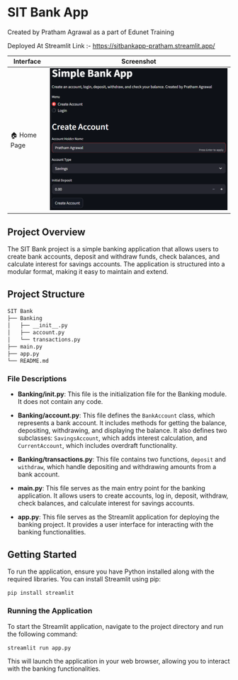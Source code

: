 # SIT Bank App
Created by Pratham Agrawal as a part of Edunet Training

Deployed At
Streamlit Link :- https://sitbankapp-pratham.streamlit.app/

| Interface           | Screenshot |
|---------------------|------------|
| 🏠 Home Page         | ![Home Page](https://github.com/PrathamAgrawal51/SIT_Bank_App/blob/56503a1b730c3846ff23fe977dbe2a01efee5206/Screenshot%202025-06-16%20103832.png) |


## Project Overview
The SIT Bank project is a simple banking application that allows users to create bank accounts, deposit and withdraw funds, check balances, and calculate interest for savings accounts. The application is structured into a modular format, making it easy to maintain and extend.

## Project Structure
```
SIT Bank
├── Banking
│   ├── __init__.py
│   ├── account.py
│   └── transactions.py
├── main.py
├── app.py
└── README.md
```

### File Descriptions
- **Banking/__init__.py**: This file is the initialization file for the Banking module. It does not contain any code.
  
- **Banking/account.py**: This file defines the `BankAccount` class, which represents a bank account. It includes methods for getting the balance, depositing, withdrawing, and displaying the balance. It also defines two subclasses: `SavingsAccount`, which adds interest calculation, and `CurrentAccount`, which includes overdraft functionality.

- **Banking/transactions.py**: This file contains two functions, `deposit` and `withdraw`, which handle depositing and withdrawing amounts from a bank account.

- **main.py**: This file serves as the main entry point for the banking application. It allows users to create accounts, log in, deposit, withdraw, check balances, and calculate interest for savings accounts.

- **app.py**: This file serves as the Streamlit application for deploying the banking project. It provides a user interface for interacting with the banking functionalities.

## Getting Started
To run the application, ensure you have Python installed along with the required libraries. You can install Streamlit using pip:

```
pip install streamlit
```

### Running the Application
To start the Streamlit application, navigate to the project directory and run the following command:

```
streamlit run app.py
```

This will launch the application in your web browser, allowing you to interact with the banking functionalities.
